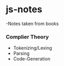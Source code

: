 # js-notes

-Notes taken from books

<h3>Complier Theory</h3>
<ul>
	<li>Tokenizing/Lexing</li>
	<li>Parsing</li>
	<li>Code-Generation</li>
</ul>
